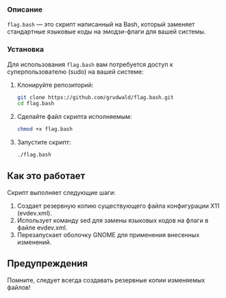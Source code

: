 ### Описание

`flag.bash` — это скрипт написанный на Bash, который заменяет стандартные языковые коды на эмодзи-флаги для вашей системы.

### Установка

Для использования `flag.bash` вам потребуется доступ к суперпользователю (sudo) на вашей системе:

1. Клонируйте репозиторий:
   ```bash
   git clone https://github.com/grudwald/flag.bash.git
   cd flag.bash

2. Сделайте файл скрипта исполняемым:
    ```bash
    chmod +x flag.bash

3. Запустите скрипт:
   ```bash
   ./flag.bash

## Как это работает

Скрипт выполняет следующие шаги:

1. Создает резервную копию существующего файла конфигурации X11 (evdev.xml).
2. Использует команду sed для замены языковых кодов на флаги в файле evdev.xml.
3. Перезапускает оболочку GNOME для применения внесенных изменений.

## Предупреждения

Помните, следует всегда создавать резервные копии изменяемых файлов!
